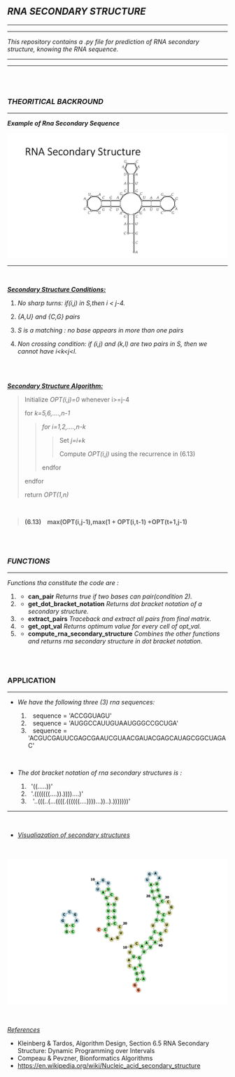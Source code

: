 ## **_RNA SECONDARY STRUCTURE_**
***
***
_This repository contains  a .py file for  prediction of  RNA secondary structure, knowing the RNA sequence._
***
***



</br>
</br>

### **_THEORITICAL BACKROUND_**
***
**_Example of Rna Secondary Sequence_**
<!-- *** -->

![Secondary Structure](my_image-1.png)
***

</br>


**_<ins>Secondary Structure Conditions:_**

1. _No sharp turns: if(i,j) in S,then i < j-4._
1. _{A,U} and {C,G} pairs_
1. _S is a matching : no base appears in more than one pairs_

1. _Non crossing condition: if (i,j) and (k,l) are two pairs in S, then we cannot have i<k<j<l._ 
</br>
</br>

**_<ins>Secondary Structure Algorithm:_**

>Initialize  _OPT(i,j)=0_ whenever i>=j-4
>
>for _k=5,6,....,n-1_
>> _for i=1,2,....,n-k_
>>> Set _j=i+k_
>>>
>>> Compute _OPT(i,j)_ using the recurrence in (6.13)
>>>
>>endfor
>>
>endfor
>
>return _OPT(1,n)_

</br>

> **(6.13)   &ensp; max(OPT(i,j-1),max(1 + OPT(i,t-1) +OPT(t+1,j-1)**


</br>
</br>

### **_FUNCTIONS_**
***
_Functions tha constitute the code are :_

1. - **can_pair**
 _Returns true if two bases can pair(condition 2)._

2.  - **get_dot_bracket_notation**
_Returns dot bracket notation of a secondary structure._

1. - **extract_pairs**
_Traceback and extract all pairs from final matrix._

1. - **get_opt_val**
_Returns optimum value for every cell of opt_val._

1. - **compute_rna_secondary_structure**
_Combines the other functions and returns rna secondary structure in dot bracket notation._


</br>
</br>

### **APPLICATION**
***

* _We have the following three (3) rna sequences:_

   1. &ensp; sequence = 'ACCGGUAGU'
   1. &ensp; sequence = 'AUGGCCAUUGUAAUGGGCCGCUGA'
   1. &ensp; sequence = 'ACGUCGAUUCGAGCGAAUCGUAACGAUACGAGCAUAGCGGCUAGAC'

</br>

* _The dot bracket notation of rna secondary structures is :_
    
    1. &ensp;'((.....))'
    1. &ensp;'.(((((((....)).))))....)'
    1. &ensp; '..(((..(...((((.((((((....))))...))..).)))))))'
***
</br>

*  _<ins>Visualiazation of secondary structures_ 

</br>



![RNA_SECONDARY](rna_hw_2.png)

</br>

_<ins>References_
* Kleinberg & Tardos, Algorithm Design, Section 6.5 RNA Secondary
Structure: Dynamic Programming over Intervals
* Compeau & Pevzner, Bionformatics Algorithms
* https://en.wikipedia.org/wiki/Nucleic_acid_secondary_structure 


 













